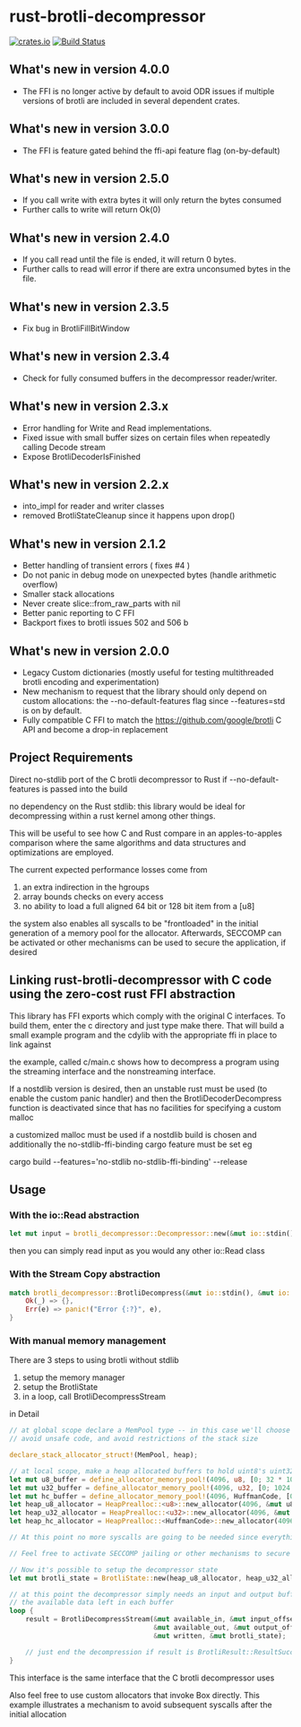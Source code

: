 # rust-brotli-decompressor

[![crates.io](https://img.shields.io/crates/v/brotli-decompressor.svg)](https://crates.io/crates/brotli-decompressor)
[![Build Status](https://travis-ci.org/dropbox/rust-brotli-decompressor.svg?branch=master)](https://travis-ci.org/dropbox/rust-brotli-decompressor)

## What's new in version 4.0.0
* The FFI is no longer active by default to avoid ODR issues if multiple versions of brotli are included in several dependent crates.

## What's new in version 3.0.0
* The FFI is feature gated behind the ffi-api feature flag (on-by-default)

## What's new in version 2.5.0
* If you call write with extra bytes it will only return the bytes consumed
* Further calls to write will return Ok(0)

## What's new in version 2.4.0
* If you call read until the file is ended, it will return 0 bytes.
* Further calls to read will error if there are extra unconsumed bytes in the file.

## What's new in version 2.3.5
* Fix bug in BrotliFillBitWindow

## What's new in version 2.3.4
* Check for fully consumed buffers in the decompressor reader/writer.

## What's new in version 2.3.x
* Error handling for Write and Read implementations.
* Fixed issue with small buffer sizes on certain files when repeatedly calling Decode stream
* Expose BrotliDecoderIsFinished

## What's new in version 2.2.x
* into_impl for reader and writer classes
* removed BrotliStateCleanup since it happens upon drop()

## What's new in version 2.1.2
* Better handling of transient errors ( fixes #4 )
* Do not panic in debug mode on unexpected bytes (handle arithmetic overflow)
* Smaller stack allocations
* Never create slice::from_raw_parts with nil
* Better panic reporting to C FFI
* Backport fixes to brotli issues 502 and 506
b
## What's new in version 2.0.0

* Legacy Custom dictionaries (mostly useful for testing multithreaded brotli encoding and experimentation)
* New mechanism to request that the library should only depend on custom allocations: the --no-default-features flag since --features=std is on by default.
* Fully compatible C FFI to match the https://github.com/google/brotli C API and become a drop-in replacement

## Project Requirements

Direct no-stdlib port of the C brotli decompressor to Rust if --no-default-features is passed into the build

no dependency on the Rust stdlib: this library would be ideal for decompressing within a rust kernel among other things.

This will be useful to see how C and Rust compare in an apples-to-apples
comparison where the same algorithms and data structures and
optimizations are employed.

The current expected performance losses come from

1. an extra indirection in the hgroups
2. array bounds checks on every access
3. no ability to load a full aligned 64 bit or 128 bit item from a [u8]

the system also enables all syscalls to be "frontloaded" in the initial generation
of a memory pool for the allocator. Afterwards, SECCOMP can be activated or
other mechanisms can be used to secure the application, if desired

## Linking rust-brotli-decompressor with C code using the zero-cost rust FFI abstraction

This library has FFI exports which comply with the original C interfaces.
To build them, enter the c directory and just type make there.
That will build a small example program and the cdylib with the appropriate ffi in place to link against

the example, called c/main.c shows how to decompress a program using the streaming interface and the nonstreaming interface.

If a nostdlib version is desired, then an unstable rust must be used (to enable the custom panic handler)
and then the BrotliDecoderDecompress function is deactivated since that has no facilities for specifying a custom malloc

a customized malloc must be used if a nostdlib build is chosen and additionally the no-stdlib-ffi-binding cargo feature must be set
eg

cargo build --features='no-stdlib no-stdlib-ffi-binding' --release


## Usage

### With the io::Read abstraction

```rust
let mut input = brotli_decompressor::Decompressor::new(&mut io::stdin(), 4096 /* buffer size */);
```
then you can simply read input as you would any other io::Read class

### With the Stream Copy abstraction

```rust
match brotli_decompressor::BrotliDecompress(&mut io::stdin(), &mut io::stdout(), 65536 /* buffer size */) {
    Ok(_) => {},
    Err(e) => panic!("Error {:?}", e),
}
```

### With manual memory management

There are 3 steps to using brotli without stdlib

1. setup the memory manager
2. setup the BrotliState
3. in a loop, call BrotliDecompressStream

in Detail

```rust
// at global scope declare a MemPool type -- in this case we'll choose the heap to
// avoid unsafe code, and avoid restrictions of the stack size

declare_stack_allocator_struct!(MemPool, heap);

// at local scope, make a heap allocated buffers to hold uint8's uint32's and huffman codes
let mut u8_buffer = define_allocator_memory_pool!(4096, u8, [0; 32 * 1024 * 1024], heap);
let mut u32_buffer = define_allocator_memory_pool!(4096, u32, [0; 1024 * 1024], heap);
let mut hc_buffer = define_allocator_memory_pool!(4096, HuffmanCode, [0; 4 * 1024 * 1024], heap);
let heap_u8_allocator = HeapPrealloc::<u8>::new_allocator(4096, &mut u8_buffer, bzero);
let heap_u32_allocator = HeapPrealloc::<u32>::new_allocator(4096, &mut u32_buffer, bzero);
let heap_hc_allocator = HeapPrealloc::<HuffmanCode>::new_allocator(4096, &mut hc_buffer, bzero);

// At this point no more syscalls are going to be needed since everything can come from the allocators.

// Feel free to activate SECCOMP jailing or other mechanisms to secure your application if you wish.

// Now it's possible to setup the decompressor state
let mut brotli_state = BrotliState::new(heap_u8_allocator, heap_u32_allocator, heap_hc_allocator);

// at this point the decompressor simply needs an input and output buffer and the ability to track
// the available data left in each buffer
loop {
    result = BrotliDecompressStream(&mut available_in, &mut input_offset, &input.slice(),
                                    &mut available_out, &mut output_offset, &mut output.slice_mut(),
                                    &mut written, &mut brotli_state);

    // just end the decompression if result is BrotliResult::ResultSuccess or BrotliResult::ResultFailure
}
```

This interface is the same interface that the C brotli decompressor uses

Also feel free to use custom allocators that invoke Box directly.
This example illustrates a mechanism to avoid subsequent syscalls after the initial allocation
